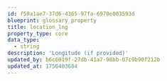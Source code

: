 ```yaml
---
id: f59a1ae7-37d6-4365-97fa-6970e003593d
blueprint: glossary_property
title: location_lng
property_type: core
data_type:
  - string
description: 'Longitude (if provided)'
updated_by: b6c6019f-27db-41a7-98bb-07c9b90f212b
updated_at: 1756403684
---
```

